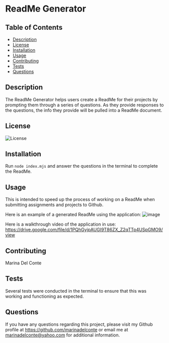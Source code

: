 
# ReadMe Generator

## Table of Contents
  
  * [Description](#description)
  * [License](#license)
  * [Installation](#installation)
  * [Usage](#usage)
  * [Contributing](#contributing)
  * [Tests](#tests)
  * [Questions](#questions) 
  
## Description
The ReadMe Generator helps users create a ReadMe for their projects by prompting them through a series of questions. As they provide responses to the questions, the info they provide will be pulled into a ReadMe document.

## License
![License](https://img.shields.io/badge/apache-%23D42029.svg?style=for-the-badge&logo=apache&logoColor=white)

## Installation
Run `node index.mjs` and answer the questions in the terminal to complete the ReadMe.

## Usage
This is intended to speed up the process of working on a ReadMe when submitting assignments and projects to Github.

Here is an example of a generated ReadMe using the application:
![image](https://github.com/marinadelconte/ReadMeGenerator/assets/137957098/c1f9ccac-ffb9-4bfc-a1ed-57c152957a6a)

Here is a walkthrough video of the application in use:
https://drive.google.com/file/d/1PQhGyjpAUGI9T86ZX_Z2qTTp4USpGMO9/view

## Contributing
Marina Del Conte

## Tests
Several tests were conducted in the terminal to ensure that this was working and functioning as expected.

## Questions
If you have any questions regarding this project, please visit my Github profile at https://github.com/marinadelconte or email me at marinadelconte@yahoo.com for additional information.
